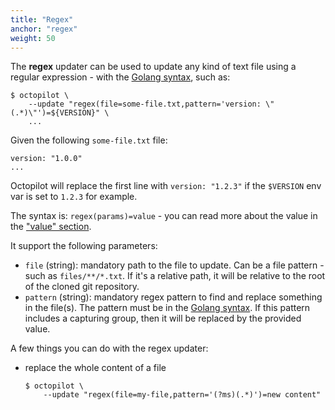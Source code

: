 ```yaml
---
title: "Regex"
anchor: "regex"
weight: 50
---
```


The **regex** updater can be used to update any kind of text file using a regular expression - with the [Golang syntax](https://golang.org/pkg/regexp/syntax/), such as:

```
$ octopilot \
    --update "regex(file=some-file.txt,pattern='version: \"(.*)\"')=${VERSION}" \
    ...
```

Given the following `some-file.txt` file:

```
version: "1.0.0"
...
```

Octopilot will replace the first line with `version: "1.2.3"` if the `$VERSION` env var is set to `1.2.3` for example.

The syntax is: `regex(params)=value` - you can read more about the value in the ["value" section](#value).

It support the following parameters:

- `file` (string): mandatory path to the file to update. Can be a file pattern - such as `files/**/*.txt`. If it's a relative path, it will be relative to the root of the cloned git repository.
- `pattern` (string): mandatory regex pattern to find and replace something in the file(s). The pattern must be in the [Golang syntax](https://golang.org/pkg/regexp/syntax/). If this pattern includes a capturing group, then it will be replaced by the provided value.

A few things you can do with the regex updater:

- replace the whole content of a file
    ```
    $ octopilot \
        --update "regex(file=my-file,pattern='(?ms)(.*)')=new content" 
    ```
